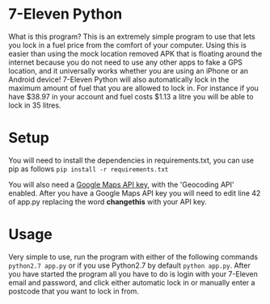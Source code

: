 # 7-Eleven Python
What is this program? This is an extremely simple program to use that lets you lock in a fuel price from the comfort of your computer. Using this is easier than using the mock location removed APK that is floating around the internet because you do not need to use any other apps to fake a GPS location, and it universally works whether you are using an iPhone or an Android device! 7-Eleven Python will also automatically lock in the maximum amount of fuel that you are allowed to lock in. For instance if you have $38.97 in your account and fuel costs $1.13 a litre you will be able to lock in 35 litres.

# Setup
You will need to install the dependencies in requirements.txt, you can use pip as follows `pip install -r requirements.txt`

You will also need a [Google Maps API key](https://developers.google.com/maps/documentation/embed/get-api-key), with the 'Geocoding API'
 enabled.
After you have a Google Maps API key you will need to edit line 42 of app.py replacing the word **changethis** with your API key.

# Usage
Very simple to use, run the program with either of the following commands `python2.7 app.py` or if you use Python2.7 by default `python app.py`. After you have started the program all you have to do is login with your 7-Eleven email and password, and click either automatic lock in or manually enter a postcode that you want to lock in from.
